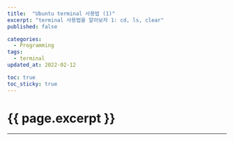 ```yaml
---
title:  "Ubuntu terminal 사용법 (1)"
excerpt: "terminal 사용법을 알아보자 1: cd, ls, clear"
published: false

categories:
  - Programming
tags:
  - terminal
updated_at: 2022-02-12

toc: true
toc_sticky: true
---
```

# {{ page.excerpt }}
---
